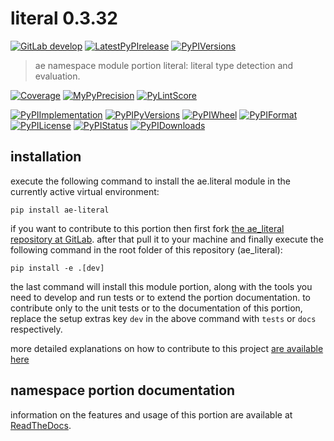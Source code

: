 <!-- THIS FILE IS EXCLUSIVELY MAINTAINED by the project ae V0.2.85 -->
<!-- THIS FILE IS EXCLUSIVELY MAINTAINED by the project aedev_tpl_namespace_root V0.3.6 -->
# literal 0.3.32

[![GitLab develop](https://img.shields.io/gitlab/pipeline/ae-group/ae_literal/develop?logo=python)](
    https://gitlab.com/ae-group/ae_literal)
[![LatestPyPIrelease](
    https://img.shields.io/gitlab/pipeline/ae-group/ae_literal/release0.2.32?logo=python)](
    https://gitlab.com/ae-group/ae_literal/-/tree/release0.2.32)
[![PyPIVersions](https://img.shields.io/pypi/v/ae_literal)](
    https://pypi.org/project/ae-literal/#history)

>ae namespace module portion literal: literal type detection and evaluation.

[![Coverage](https://ae-group.gitlab.io/ae_literal/coverage.svg)](
    https://ae-group.gitlab.io/ae_literal/coverage/index.html)
[![MyPyPrecision](https://ae-group.gitlab.io/ae_literal/mypy.svg)](
    https://ae-group.gitlab.io/ae_literal/lineprecision.txt)
[![PyLintScore](https://ae-group.gitlab.io/ae_literal/pylint.svg)](
    https://ae-group.gitlab.io/ae_literal/pylint.log)

[![PyPIImplementation](https://img.shields.io/pypi/implementation/ae_literal)](
    https://gitlab.com/ae-group/ae_literal/)
[![PyPIPyVersions](https://img.shields.io/pypi/pyversions/ae_literal)](
    https://gitlab.com/ae-group/ae_literal/)
[![PyPIWheel](https://img.shields.io/pypi/wheel/ae_literal)](
    https://gitlab.com/ae-group/ae_literal/)
[![PyPIFormat](https://img.shields.io/pypi/format/ae_literal)](
    https://pypi.org/project/ae-literal/)
[![PyPILicense](https://img.shields.io/pypi/l/ae_literal)](
    https://gitlab.com/ae-group/ae_literal/-/blob/develop/LICENSE.md)
[![PyPIStatus](https://img.shields.io/pypi/status/ae_literal)](
    https://libraries.io/pypi/ae-literal)
[![PyPIDownloads](https://img.shields.io/pypi/dm/ae_literal)](
    https://pypi.org/project/ae-literal/#files)


## installation


execute the following command to install the
ae.literal module
in the currently active virtual environment:
 
```shell script
pip install ae-literal
```

if you want to contribute to this portion then first fork
[the ae_literal repository at GitLab](
https://gitlab.com/ae-group/ae_literal "ae.literal code repository").
after that pull it to your machine and finally execute the
following command in the root folder of this repository
(ae_literal):

```shell script
pip install -e .[dev]
```

the last command will install this module portion, along with the tools you need
to develop and run tests or to extend the portion documentation. to contribute only to the unit tests or to the
documentation of this portion, replace the setup extras key `dev` in the above command with `tests` or `docs`
respectively.

more detailed explanations on how to contribute to this project
[are available here](
https://gitlab.com/ae-group/ae_literal/-/blob/develop/CONTRIBUTING.rst)


## namespace portion documentation

information on the features and usage of this portion are available at
[ReadTheDocs](
https://ae.readthedocs.io/en/latest/_autosummary/ae.literal.html#module-ae.literal
"ae_literal documentation").
